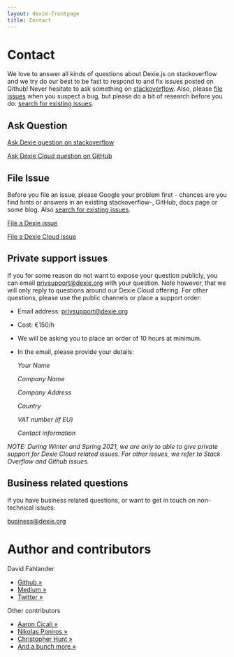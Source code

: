 ```yaml
---
layout: dexie-frontpage
title: Contact
---
```

# Contact

We love to answer all kinds of questions about Dexie.js on stackoverflow and we try do our best to be fast to respond to and fix issues posted on Github! Never hesitate to ask something on [stackoverflow](http://stackoverflow.com/questions/ask?tags=dexie). Also, please [file issues](https://github.com/dfahlander/Dexie.js/issues/new) when you suspect a bug, but please do a bit of research before you do: [search for existing issues](https://github.com/dfahlander/Dexie.js/issues?q=is%3Aissue).

## Ask Question
[Ask Dexie question on stackoverflow](http://stackoverflow.com/questions/ask?tags=dexie)

[Ask Dexie Cloud question on GitHub](https://github.com/dfahlander/Dexie.js/issues/new?labels=cloud,question)

## File Issue
Before you file an issue, please Google your problem first - chances are you find hints or answers in an existing stackoverflow-, GitHub, docs page or some blog. Also [search for existing issues](https://github.com/dfahlander/Dexie.js/issues?q=is%3Aissue).

[File a Dexie issue](https://github.com/dfahlander/Dexie.js/issues/new)

[File a Dexie Cloud issue](https://github.com/dfahlander/Dexie.js/issues/new?labels=cloud)

## Private support issues

If you for some reason do not want to expose your question publicly, you can email [privsupport@dexie.org](mailto:privsupport@dexie.org) with your question. Note however, that we will only reply to questions around our Dexie Cloud offering. For other questions, please use the public channels or place a support order:

* Email address: [privsupport@dexie.org](mailto:privsupport@dexie.org)
* Cost: €150/h
* We will be asking you to place an order of 10 hours at minimum.
* In the email, please provide your details:

    *Your Name*


    *Company Name*

    *Company Address*

    *Country*

    *VAT number (if EU)*

    *Contact information*


*NOTE: During Winter and Spring 2021, we are only to able to give private support for Dexie Cloud related issues. For other issues, we refer to Stack Overflow and Github issues.*

## Business related questions

If you have business related questions, or want to get in touch on non-technical issues:

[business@dexie.org](mailto:business@dexie.org)

# Author and contributors

David Fahlander

- [Github &raquo;](https://github.com/dfahlander)
- [Medium &raquo;](https://medium.com/@dfahlander)
- [Twitter &raquo;](https://twitter.com/dfahlander)

Other contributors

- [Aaron Cicali &raquo;](https://github.com/acicali)
- [Nikolas Poniros &raquo;](https://poniros.de)
- [Christopher Hunt &raquo;](https://github.com/chrahunt)
- [And a bunch more &raquo;](https://github.com/dfahlander/Dexie.js/graphs/contributors)
